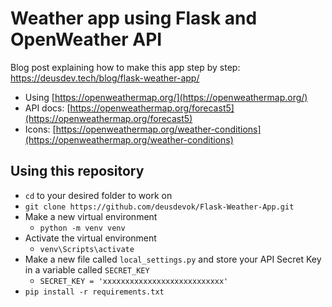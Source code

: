 # Weather app using Flask and OpenWeather API

Blog post explaining how to make this app step by step: https://deusdev.tech/blog/flask-weather-app/

- Using [https://openweathermap.org/](https://openweathermap.org/)
- API docs: [https://openweathermap.org/forecast5](https://openweathermap.org/forecast5)
- Icons: [https://openweathermap.org/weather-conditions](https://openweathermap.org/weather-conditions)

## Using this repository

- `cd` to your desired folder to work on
- `git clone https://github.com/deusdevok/Flask-Weather-App.git`
- Make a new virtual environment
    - `python -m venv venv`
- Activate the virtual environment
    - `venv\Scripts\activate`
- Make a new file called `local_settings.py` and store your API Secret Key in a variable called `SECRET_KEY`
    - `SECRET_KEY = 'xxxxxxxxxxxxxxxxxxxxxxxxxxx'`
- `pip install -r requirements.txt`
